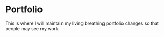 # Portfolio

This is where I will maintain my living breathing portfolio changes so that people may see my work.
